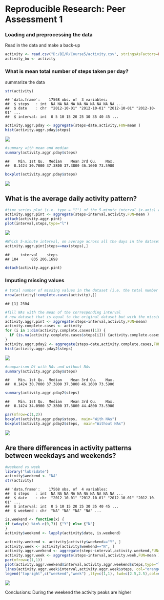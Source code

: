 # Reproducible Research: Peer Assessment 1

  
### Loading and preprocessing the data  

Read in the data and make a back-up

```r
activity <- read.csv("D:/BI/R/Course5/activity.csv", stringsAsFactors=FALSE)
activity_bu <- activity
```
  
### What is mean total number of steps taken per day?  
summarize the data   


```r
str(activity)
```

```
## 'data.frame':	17568 obs. of  3 variables:
##  $ steps   : int  NA NA NA NA NA NA NA NA NA NA ...
##  $ date    : chr  "2012-10-01" "2012-10-01" "2012-10-01" "2012-10-01" ...
##  $ interval: int  0 5 10 15 20 25 30 35 40 45 ...
```

```r
activity.aggr.pday <- aggregate(steps~date,activity,FUN=mean )
hist(activity.aggr.pday$steps)
```

![](PA1_template_files/figure-html/unnamed-chunk-2-1.png) 

```r
#summary with mean and median 
summary(activity.aggr.pday$steps)
```

```
##    Min. 1st Qu.  Median    Mean 3rd Qu.    Max. 
##  0.1424 30.7000 37.3800 37.3800 46.1600 73.5900
```

```r
boxplot(activity.aggr.pday$steps)
```

![](PA1_template_files/figure-html/unnamed-chunk-2-2.png) 
  
## What is the average daily activity pattern?

```r
#time series plot (i.e. type = "l") of the 5-minute interval (x-axis) and the average number of steps taken, averaged across all days (y-axis)
activity.aggr.pint <- aggregate(steps~interval,activity,FUN=mean )
attach(activity.aggr.pint)
plot(interval,steps,type="l")
```

![](PA1_template_files/figure-html/unnamed-chunk-3-1.png) 

```r
#Which 5-minute interval, on average across all the days in the dataset, contains the maximum number of steps?
activity.aggr.pint[steps==max(steps),]      
```

```
##     interval    steps
## 104      835 206.1698
```

```r
detach(activity.aggr.pint)
```
  
### Imputing missing values

```r
# total number of missing values in the dataset (i.e. the total number of rows with NAs)
nrow(activity[!complete.cases(activity),])
```

```
## [1] 2304
```

```r
#fill NAs with the mean of the corresponding interval
# new dataset that is equal to the original dataset but with the missing data filled in
activity.aggr.pint <- aggregate(steps~interval,activity,FUN=mean)
activity.complete.cases <- activity
for (i in 1:dim(activity.complete.cases)[1]) {
  if (is.na(activity.complete.cases$steps[i])) {activity.complete.cases$steps[i] <- activity.aggr.pint[ activity.aggr.pint$interval==activity.complete.cases$interval[i]    ,"steps"] }
}
activity.aggr.pday2 <- aggregate(steps~date,activity.complete.cases,FUN=mean )
hist(activity.aggr.pday2$steps) 
```

![](PA1_template_files/figure-html/unnamed-chunk-4-1.png) 

```r
#comparison Df with NAs and without NAs
summary(activity.aggr.pday$steps)
```

```
##    Min. 1st Qu.  Median    Mean 3rd Qu.    Max. 
##  0.1424 30.7000 37.3800 37.3800 46.1600 73.5900
```

```r
summary(activity.aggr.pday2$steps)
```

```
##    Min. 1st Qu.  Median    Mean 3rd Qu.    Max. 
##  0.1424 34.0900 37.3800 37.3800 44.4800 73.5900
```

```r
par(mfrow=c(1,2))
boxplot(activity.aggr.pday$steps,  main="With NAs")
boxplot(activity.aggr.pday2$steps,  main="Without NAs")
```

![](PA1_template_files/figure-html/unnamed-chunk-4-2.png) 
  
## Are there differences in activity patterns between weekdays and weekends?

```r
#weekend vs week
library("lubridate")
activity$weekend <- "NA"
str(activity)
```

```
## 'data.frame':	17568 obs. of  4 variables:
##  $ steps   : int  NA NA NA NA NA NA NA NA NA NA ...
##  $ date    : chr  "2012-10-01" "2012-10-01" "2012-10-01" "2012-10-01" ...
##  $ interval: int  0 5 10 15 20 25 30 35 40 45 ...
##  $ weekend : chr  "NA" "NA" "NA" "NA" ...
```

```r
is.weekend <- function(x) {
if (wday(x) %in% c(0,7)) {"Y"} else {"N"}
}
activity$weekend <- lapply(activity$date, is.weekend)

activity.weekend <- activity[activity$weekend=="Y", ] 
activity.week <- activity[activity$weekend=="N", ]
activity.aggr.weekend <- aggregate(steps~interval,activity.weekend,FUN=mean )
activity.aggr.week <- aggregate(steps~interval,activity.week,FUN=mean )
par(mfrow=c(1,1))
plot(activity.aggr.weekend$interval,activity.aggr.weekend$steps,type="l", col="blue", main="Weekend vs week")
lines(activity.aggr.week$interval,activity.aggr.week$steps, col="orange")
legend("topright",c("weekend","week") ,lty=c(1,1), lwd=c(2.5,2.5),col=c("blue","orange"))
```

![](PA1_template_files/figure-html/unnamed-chunk-5-1.png) 

Conclusions: During the weekend the activity peaks are higher
